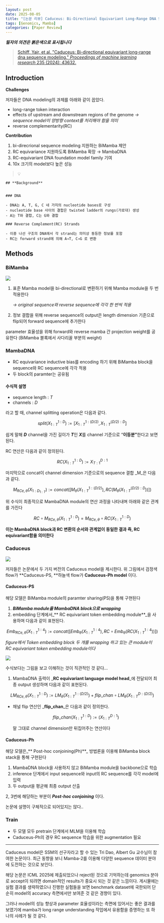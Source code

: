 ```yaml
---
layout: post
date: 2025-08-05
title: "[논문 리뷰] Caduceus: Bi-Directional Equivariant Long-Range DNA Sequence Modeling"
tags: [Genomics, Mamba]
categories: [Paper Review]
---
```


<span class="notion-red">_**필자의 의견은 붉은색으로 표시됩니다**_</span>


> [Schiff, Yair, et al. "Caduceus: Bi-directional equivariant long-range dna sequence modeling." ](https://pmc.ncbi.nlm.nih.gov/articles/PMC12189541/)[_Proceedings of machine learning research_](https://pmc.ncbi.nlm.nih.gov/articles/PMC12189541/)[ 235 (2024): 43632.](https://pmc.ncbi.nlm.nih.gov/articles/PMC12189541/)



## Introduction


**Challenges**


저자들은 DNA modeling의 과제를 아래와 같이 꼽았다.

- long-range token interaction
- effects of upstream and downstream regions of the genome 
_→ sequence model이 양방향 context를 처리해야 함을 의미_
- reverse complementarity(RC)

**Contribution**

1. bi-direcrional sequence modeling 지원하는 BiMamba 제안
1. RC equivariance 지원하도록 BiMamba 확장 → MambaDNA
1. RC-equivariant DNA foundation model family 기여
1. 10x 크기의 model보다 높은 성능

> 💡 


	## **Background**


	### DNA

	- DNA는 A, T, G, C 네 가지의 nucleotide bases로 구성
	- nucleotide base 사이의 결합은 twisted ladder의 rungs(가로대) 생성
	- A는 T와 결합, C는 G와 결합

	### Reverse Complement(RC) Strands

	- 이중 나선 구조의 DNA에서 각 strand는 의미상 동등한 정보를 포함
	- RC는 forward strand에 의해 A→T, C→G 로 변환


## Methods



### BiMamba


![](https://prod-files-secure.s3.us-west-2.amazonaws.com/542b861c-36a8-4051-84e5-8804b6728dba/2c247d59-7815-4980-99f0-8f0d21f445a7/image.png?X-Amz-Algorithm=AWS4-HMAC-SHA256&X-Amz-Content-Sha256=UNSIGNED-PAYLOAD&X-Amz-Credential=ASIAZI2LB466XWUO4CQD%2F20250827%2Fus-west-2%2Fs3%2Faws4_request&X-Amz-Date=20250827T100104Z&X-Amz-Expires=3600&X-Amz-Security-Token=IQoJb3JpZ2luX2VjEDIaCXVzLXdlc3QtMiJHMEUCIAE9GaKIDWE9TJAwHIgIGHQ48DJ7cc%2B1m0lYAQwE3LkIAiEAqZ7iiaoSvnA%2B4KtN2W7AMErwmxGtprg%2FN6waNlZXEXMqiAQIi%2F%2F%2F%2F%2F%2F%2F%2F%2F%2F%2FARAAGgw2Mzc0MjMxODM4MDUiDMEabS%2BeRAH%2BIK1%2BcyrcA7ynIT6%2FUCbyOhr%2Bh%2BtGhs2nD1R2tc9PElodvzmGb6RNqNXbeC%2B4y%2BAITNX8hBJT2lWg8J1Q3KD%2BR1Ue%2BokdcBBVtsb1XtifRTfuv5gnob0T3PC55viNRX3M7JZT0X%2FaUvHG89FX4lEeaNGXerva5VapkrBRkXF5j9f5JVIB5%2FS8Twb3oXzlEhMEmwMVLVN7%2BxaVFqN1spZAB%2BfR2FLZl09hvZXzmc8%2Bj%2F7gjlXI4opAfjniq3tKRXnJTDitCqhHyB0tK3mgywNRnYTKMMg14JrOypNqndLreGegtnSBEuMutwsNI4Woe6X5TJ1jtXtDz5vj0EOe9sokqLSC%2F4Ryc0vXbqiapIusUKMUBpU6%2FPWO5Lw7bgkMolpLTqgp1mWTrf%2BXN3qyJjsdSTn7Ri8X8QPy4dLTxi%2BsYm%2FoldHb7Tqqe3nTpgjf%2BXG7mQa%2FwYxdPhJONl1blsUdR93bTUZRF8InCBXwJuEV7GYN9TgiklJHceA7qrnLAO5iq4M1yjD6p4BOFy%2Bwz92R7xeAt3KZiRUvgbNmyjiKs9Z1ihM%2BPEAl0fh57MBUmzvCeH6S1in0LatUTby5pEmyfe9wpHPXOGzIP7lPv5Hok%2Fvh9BxsxEei8uR%2FOP23054zrZ8MMO%2Bou8UGOqUBN6%2BMEZ2DsMNSc6XCA%2BTkqq1%2FpM36K1B73ufJVbLGVvSa3PQguq0uku9WzsJYc3XTVcLlTXarj3PljcEH7cOqAfSM4zmKMSxgcDjORPEwEJVVKyjV645TNiuGxdoZOw%2BEyY%2FmVtcI%2FXdyPdav3ooVGA%2FRibWFGlwXsMtfTlP0dWSk2Do%2BgIQh%2BDgiNlZoPrRNmFlLHfbwB94fhIv9ELb8jTRhjhsk&X-Amz-Signature=c569d27b63b37e5b526486ec705433817ced053a74d148cba259d7030c743a37&X-Amz-SignedHeaders=host&x-amz-checksum-mode=ENABLED&x-id=GetObject)

1. 표준 Mamba model을 bi-directional로 변환하기 위해 Mamba module을 두 번 적용한다

	_→ original sequence와 reverse sequence에 각각 한 번씩 적용_

1. 정보 결합을 위해 reverse sequence의 output은 length dimension 기준으로 flip되어 forward sequence에 추가한다

parameter 효율성을 위해 forward와 reverse mamba 간 projection weight를 공유한다 (BiMamba 블록에서 사다리꼴 부분의 weight)



### MambaDNA

- RC equivariance inductive bias를 encoding 하기 위해 BiMamba block을 sequence와 RC sequence에 각각 적용
- 두 block의 paramter는 공유됨


#### 수식적 설명

- sequence length : _T_
- channels : _D_

라고 할 때,  channel splitting operation은 다음과 같다.


$$
split(X^{1:D}_{1:T}):=[X^{1:(D/2)}_{1:T},X^{(D/2):D}_{1:T}]
$$


<span class="notion-red">쉽게 말해 </span><span class="notion-red">_**D**_</span><span class="notion-red"> channel을 가진 길이가 </span><span class="notion-red">_**T**_</span><span class="notion-red">인 </span><span class="notion-red">_**X**_</span><span class="notion-red">를 channel 기준으로 “</span><span class="notion-red">**이등분”**</span><span class="notion-red">한다고 보면 된다.</span>


RC 연산은 다음과 같이 정의된다.


$$
RC(X^{1:D}_{1:T}):=X^{D:1}_{T:1}
$$


마지막으로 concat이 channel dimension 기준으로의 sequence 결합 _M_은 다음과 같다.


$$
M_{RCe,\theta}(X_{1:D_{1:T}}):=concat([M_{\theta}(X^{1:(D/2)}_{1:T}),RC(M_{\theta}(X^{(D/2):D}_{1:T}))])
$$


위 수식이 최종적으로 MambaDNA module의 연산 과정을 나타내며 아래와 같은 관계를 가진다


$$
RC\circ M_{RCe,\theta}(X^{1:D}_{1:T}) = M_{RCe,\theta} \circ RC(X^{1:D}_{1:T})
$$


**이는 MambaDNA block과 RC 변환의 순서와 관계없이 동일한 결과 즉, RC equivariant함을 의미한다**



### Caduceus


![](https://prod-files-secure.s3.us-west-2.amazonaws.com/542b861c-36a8-4051-84e5-8804b6728dba/f94a60d7-8145-473b-aef9-7c68d3ec604a/image.png?X-Amz-Algorithm=AWS4-HMAC-SHA256&X-Amz-Content-Sha256=UNSIGNED-PAYLOAD&X-Amz-Credential=ASIAZI2LB466XWUO4CQD%2F20250827%2Fus-west-2%2Fs3%2Faws4_request&X-Amz-Date=20250827T100104Z&X-Amz-Expires=3600&X-Amz-Security-Token=IQoJb3JpZ2luX2VjEDIaCXVzLXdlc3QtMiJHMEUCIAE9GaKIDWE9TJAwHIgIGHQ48DJ7cc%2B1m0lYAQwE3LkIAiEAqZ7iiaoSvnA%2B4KtN2W7AMErwmxGtprg%2FN6waNlZXEXMqiAQIi%2F%2F%2F%2F%2F%2F%2F%2F%2F%2F%2FARAAGgw2Mzc0MjMxODM4MDUiDMEabS%2BeRAH%2BIK1%2BcyrcA7ynIT6%2FUCbyOhr%2Bh%2BtGhs2nD1R2tc9PElodvzmGb6RNqNXbeC%2B4y%2BAITNX8hBJT2lWg8J1Q3KD%2BR1Ue%2BokdcBBVtsb1XtifRTfuv5gnob0T3PC55viNRX3M7JZT0X%2FaUvHG89FX4lEeaNGXerva5VapkrBRkXF5j9f5JVIB5%2FS8Twb3oXzlEhMEmwMVLVN7%2BxaVFqN1spZAB%2BfR2FLZl09hvZXzmc8%2Bj%2F7gjlXI4opAfjniq3tKRXnJTDitCqhHyB0tK3mgywNRnYTKMMg14JrOypNqndLreGegtnSBEuMutwsNI4Woe6X5TJ1jtXtDz5vj0EOe9sokqLSC%2F4Ryc0vXbqiapIusUKMUBpU6%2FPWO5Lw7bgkMolpLTqgp1mWTrf%2BXN3qyJjsdSTn7Ri8X8QPy4dLTxi%2BsYm%2FoldHb7Tqqe3nTpgjf%2BXG7mQa%2FwYxdPhJONl1blsUdR93bTUZRF8InCBXwJuEV7GYN9TgiklJHceA7qrnLAO5iq4M1yjD6p4BOFy%2Bwz92R7xeAt3KZiRUvgbNmyjiKs9Z1ihM%2BPEAl0fh57MBUmzvCeH6S1in0LatUTby5pEmyfe9wpHPXOGzIP7lPv5Hok%2Fvh9BxsxEei8uR%2FOP23054zrZ8MMO%2Bou8UGOqUBN6%2BMEZ2DsMNSc6XCA%2BTkqq1%2FpM36K1B73ufJVbLGVvSa3PQguq0uku9WzsJYc3XTVcLlTXarj3PljcEH7cOqAfSM4zmKMSxgcDjORPEwEJVVKyjV645TNiuGxdoZOw%2BEyY%2FmVtcI%2FXdyPdav3ooVGA%2FRibWFGlwXsMtfTlP0dWSk2Do%2BgIQh%2BDgiNlZoPrRNmFlLHfbwB94fhIv9ELb8jTRhjhsk&X-Amz-Signature=3c5240d3572b2dbe0ea38795cc8d76ab91c2c51024797d6178b202b261cd97ff&X-Amz-SignedHeaders=host&x-amz-checksum-mode=ENABLED&x-id=GetObject)


저자들은 논문에서 두 가지 버전의 Caduceus model을 제시한다. 위 그림에서 검정색 flow가 **Caduceus-PS, **하늘색 flow가 **Caduceus-Ph model** 이다.



#### Caduceus-PS


해당 모델은 BiMamba module의 paramter sharing(PS)을 통해 구현된다

1. _**BiMamba module을 MambaDNA block으로 wrapping**_
1. embedding 단계에서_** RC equivariant token embedding module**_을 사용하며 다음과 같이 표현된다.

$$
Emb_{RCe,\theta}(X^{1:4}_{1:T}):=concat([Emb_{\theta}(X^{1:4}_{1:T}),RC \circ Emb_{\theta}(RC(X^{1:4}_{1:T}))])
$$


_figure에서 Token embedding block 두 개를 wrapping 하고 있는 큰 module이 RC equivariant token embedding module이다_


![](https://prod-files-secure.s3.us-west-2.amazonaws.com/542b861c-36a8-4051-84e5-8804b6728dba/b175e4da-71eb-4e91-8c23-a06dabe673c9/image.png?X-Amz-Algorithm=AWS4-HMAC-SHA256&X-Amz-Content-Sha256=UNSIGNED-PAYLOAD&X-Amz-Credential=ASIAZI2LB466XWUO4CQD%2F20250827%2Fus-west-2%2Fs3%2Faws4_request&X-Amz-Date=20250827T100104Z&X-Amz-Expires=3600&X-Amz-Security-Token=IQoJb3JpZ2luX2VjEDIaCXVzLXdlc3QtMiJHMEUCIAE9GaKIDWE9TJAwHIgIGHQ48DJ7cc%2B1m0lYAQwE3LkIAiEAqZ7iiaoSvnA%2B4KtN2W7AMErwmxGtprg%2FN6waNlZXEXMqiAQIi%2F%2F%2F%2F%2F%2F%2F%2F%2F%2F%2FARAAGgw2Mzc0MjMxODM4MDUiDMEabS%2BeRAH%2BIK1%2BcyrcA7ynIT6%2FUCbyOhr%2Bh%2BtGhs2nD1R2tc9PElodvzmGb6RNqNXbeC%2B4y%2BAITNX8hBJT2lWg8J1Q3KD%2BR1Ue%2BokdcBBVtsb1XtifRTfuv5gnob0T3PC55viNRX3M7JZT0X%2FaUvHG89FX4lEeaNGXerva5VapkrBRkXF5j9f5JVIB5%2FS8Twb3oXzlEhMEmwMVLVN7%2BxaVFqN1spZAB%2BfR2FLZl09hvZXzmc8%2Bj%2F7gjlXI4opAfjniq3tKRXnJTDitCqhHyB0tK3mgywNRnYTKMMg14JrOypNqndLreGegtnSBEuMutwsNI4Woe6X5TJ1jtXtDz5vj0EOe9sokqLSC%2F4Ryc0vXbqiapIusUKMUBpU6%2FPWO5Lw7bgkMolpLTqgp1mWTrf%2BXN3qyJjsdSTn7Ri8X8QPy4dLTxi%2BsYm%2FoldHb7Tqqe3nTpgjf%2BXG7mQa%2FwYxdPhJONl1blsUdR93bTUZRF8InCBXwJuEV7GYN9TgiklJHceA7qrnLAO5iq4M1yjD6p4BOFy%2Bwz92R7xeAt3KZiRUvgbNmyjiKs9Z1ihM%2BPEAl0fh57MBUmzvCeH6S1in0LatUTby5pEmyfe9wpHPXOGzIP7lPv5Hok%2Fvh9BxsxEei8uR%2FOP23054zrZ8MMO%2Bou8UGOqUBN6%2BMEZ2DsMNSc6XCA%2BTkqq1%2FpM36K1B73ufJVbLGVvSa3PQguq0uku9WzsJYc3XTVcLlTXarj3PljcEH7cOqAfSM4zmKMSxgcDjORPEwEJVVKyjV645TNiuGxdoZOw%2BEyY%2FmVtcI%2FXdyPdav3ooVGA%2FRibWFGlwXsMtfTlP0dWSk2Do%2BgIQh%2BDgiNlZoPrRNmFlLHfbwB94fhIv9ELb8jTRhjhsk&X-Amz-Signature=fff34e583997dcde9c131d17941ba0b38c9cd74507ae5f4d25b8f7712f3f240d&X-Amz-SignedHeaders=host&x-amz-checksum-mode=ENABLED&x-id=GetObject)


<span class="notion-red">수식보다는 그림을 보고 이해하는 것이 직관적인 것 같다…</span>

1. MambaDNA 출력이 _**RC equivariant language model head**_에 전달되어 최종 output 생성하며 다음과 같이 표현된다.

$$
LM_{RCe,\theta}(X^{1:D}_{1:T}):= LM_{\theta}(X^{1:(D/2)}_{1:T})+flip\_chan\circ LM_{\theta}(X^{D:(D/2)}_{1:T})
$$

- 채널 flip 연산인 _**flip\_chan**_은 다음과 같이 정의한다.

	$$
	flip\_chan(X^{1:D}_{1:T}):=(X^{D:1}_{1:T})
	$$


	말 그대로 channel dimension만 뒤집어주는 연산이다



#### Caduceus-Ph


해당 모델은_** Post-hoc conjoining(Ph)**_ 방법론을 이용해 BiMamba block stack을 통해 구현된다

1. MambaDNA block을 사용하지 않고 BiMamba module을 backbone으로 학습
1. inference 단계에서 input sequence와 input의 RC sequence를 각각 model에 입력
1. 두 output을 평균해 최종 output 산출

2, 3번에 해당하는 부분이 _**Post-hoc conjoining**_ 이다.


<span class="notion-red">논문에 설명이 구체적으로 되어있지는 않다..</span>



### Train

- 두 모델 모두 pretrain 단계에서 MLM을 이용해 학습
- Caduceus-Ph의 경우 RC sequence 학습을 위한 augmentation 필요

---


<span class="notion-red">Caduceus model은 SSM의 선구자라고 할 수 있는 Tri Dao, Albert Gu 교수님이 참여한 논문이다. 최근 동향을 보니 Mamba-2를 이용해 다양한 sequence 데이터 분야에 도전하는 것으로 보인다.</span>


<span class="notion-red">해당 논문은 ICML 2025에 제출되었으나 reject된 것으로 기억하는데 genomics 분야로 accept이 되려면 domain적인 results가 중요시 되는 것 같은 느낌이다. 게시물에는 실험 결과를 생략하였으나 진행한 실험들을 보면 benchmark dataset에 국한되어 단순히 model의 accuracy 측면에서만 보여준 것 같은 경향이 있다.</span>


<span class="notion-red">그러나 model의 성능 향상과 parameter 효율성이라는 측면에 있어서는 좋은 결과를 보였기에 mamba가 long range understanding 작업에서 유용함을 증명하는 또 하나의 사례가 될 것 같다.</span>

